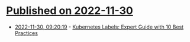 # [Published on 2022-11-30](index.md)

* [2022-11-30, 09:20:19](https://news.ycombinator.com/item?id=33798566) - [Kubernetes Labels: Expert Guide with 10 Best Practices](https://cast.ai/blog/kubernetes-labels-expert-guide-with-10-best-practices/)
